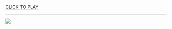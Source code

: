 
<a href="https://premium76.site?title=snake_apple_game_google&ref=12M">CLICK TO PLAY</a></h3>
<hr>

<a href="https://premium76.site?title=snake_apple_game_google&ref=12M"><img src="https://clearcache.store/games.png"></a>


